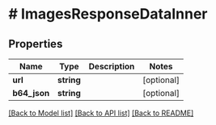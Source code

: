 # # ImagesResponseDataInner

## Properties

Name | Type | Description | Notes
------------ | ------------- | ------------- | -------------
**url** | **string** |  | [optional]
**b64_json** | **string** |  | [optional]

[[Back to Model list]](../../README.md#models) [[Back to API list]](../../README.md#endpoints) [[Back to README]](../../README.md)
